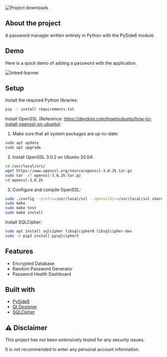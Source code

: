 ![Project downloads](https://img.shields.io/github/downloads/EmueI/password-manager/total)

## About the project
 A password manager written entirely in Python with the PySide6 module. 



## Demo
Here is a quick demo of adding a password with the application. 


![linked-banner](https://i.ibb.co/4JBRMt7/Screenshot-2022-03-11-162837.png)


## Setup

Install the required Python libraries:

```sh
pip -r install requirements.txt
```

Install OpenSSL (Reference: https://devdojo.com/howtoubuntu/how-to-install-openssl-on-ubuntu):

1. Make sure that all system packages are up-to-date:
```sh
sudo apt update
sudo apt upgrade
```

2. Install OpenSSL 3.0.2 on Ubuntu 20.04:
```sh
cd /usr/local/src/
wget https://www.openssl.org/source/openssl-3.0.2k.tar.gz
sudo tar -xf openssl-3.0.2k.tar.gz
cd openssl-3.0.2k
```
3. Configure and compile OpenSSL:
```sh
sudo ./config --prefix=/usr/local/ssl --openssldir=/usr/local/ssl shared zlib
sudo make
sudo make test
sudo make install
```

Install SQLCipher:
```sh 
sudo apt install sqlcipher libsqlcipher0 libsqlcipher-dev
sudo -H pip3 install pysqlcipher3
```


## Features
* Encrypted Database
* Random Password Generator 
* Password Health Dashboard



## Built with
* [PySide6](https://pypi.org/project/PySide6/)
* [Qt Designer](https://doc.qt.io/qt-5/qtdesigner-manual.html)
* [SQLCipher](https://github.com/sqlcipher/sqlcipher)



## ⚠️ Disclaimer

This project has not been extensively tested for any security issues.

It is not recommended to enter any personal account information. 
